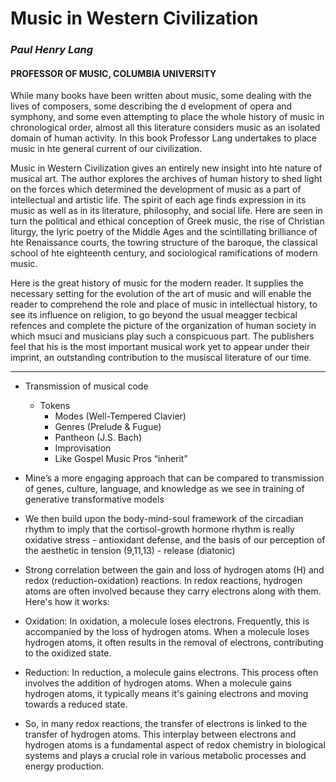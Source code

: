 
# Music in Western Civilization    
### *Paul Henry Lang*
#### PROFESSOR OF MUSIC, COLUMBIA UNIVERSITY

While many books have been written about music, some dealing with the lives of composers, some describing the d evelopment of opera and symphony, and some even attempting to place the whole history of music in chronological order, almost all this literature considers music as an isolated domain of human activity. In this book Professor Lang undertakes to place music in hte general current of our civilization.

Music in Western Civilization gives an entirely new insight into hte nature of musical art. The author explores the archives of human history to shed light on the forces which determined the development of music as a part of intellectual and artistic life. The spirit of each age finds expression in its music as well as in its literature, philosophy, and social life. Here are seen in turn the political and ethical conception of Greek music, the rise of Christian liturgy, the lyric poetry of the Middle Ages and the scintillating brilliance of hte Renaissance courts, the towring structure of the baroque, the classical school of hte eighteenth century, and sociological ramifications of modern music.

Here is the great history of music for the modern reader. It supplies the necessary setting for the evolution of the art of music and will enable the reader to comprehend the role and place of music in intellectual history, to see its influence on religion, to go beyond the usual meagger tecbical refences and complete the picture of the organization of human society in which msuci and musicians play such a conspicuous part. The publishers feel that his is the most important musical work yet to appear under their imprint, an outstanding contribution to the musiscal literature of our time.

---

- Transmission of musical code 
   - Tokens 
      - Modes (Well-Tempered Clavier)
      - Genres (Prelude & Fugue)
      - Pantheon (J.S. Bach)
      - Improvisation 
      - Like Gospel Music Pros “inherit”

- Mine’s a more engaging approach that can be compared to transmission of genes, culture, language, and knowledge as we see in training of generative transformative models

- We then build upon the body-mind-soul framework of the circadian rhythm to imply that the cortisol-growth hormone rhythm is really oxidative stress - antioxidant defense, and the basis of our perception of the aesthetic in tension (9,11,13) - release (diatonic)

- Strong correlation between the gain and loss of hydrogen atoms (H) and redox (reduction-oxidation) reactions. In redox reactions, hydrogen atoms are often involved because they carry electrons along with them. Here's how it works:

- Oxidation: In oxidation, a molecule loses electrons. Frequently, this is accompanied by the loss of hydrogen atoms. When a molecule loses hydrogen atoms, it often results in the removal of electrons, contributing to the oxidized state.

- Reduction: In reduction, a molecule gains electrons. This process often involves the addition of hydrogen atoms. When a molecule gains hydrogen atoms, it typically means it's gaining electrons and moving towards a reduced state.

- So, in many redox reactions, the transfer of electrons is linked to the transfer of hydrogen atoms. This interplay between electrons and hydrogen atoms is a fundamental aspect of redox chemistry in biological systems and plays a crucial role in various metabolic processes and energy production.
